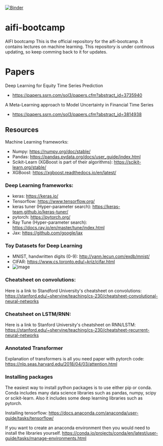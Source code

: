 
[![Binder](https://mybinder.org/badge_logo.svg)](https://mybinder.org/v2/gh/gilberto-BE/aifi-bootcamp.git/binder)




# aifi-bootcamp
AIFI bootcamp
This is the official repository for the aifi-bootcamp. It contains lectures on machine learning. This repository is under continous updating, so keep comming back to it for updates.

# Papers
Deep Learning for Equity Time Series Prediction

* https://papers.ssrn.com/sol3/papers.cfm?abstract_id=3735940

A Meta-Learning approach to Model Uncertainty in Financial Time Series
* https://papers.ssrn.com/sol3/papers.cfm?abstract_id=3814938

## Resources
Machine Learning frameworks:
* Numpy: https://numpy.org/doc/stable/
* Pandas: https://pandas.pydata.org/docs/user_guide/index.html
* Scikit-Learn (XGBoost is part of their algorithms): https://scikit-learn.org/stable/
* XGBoost: https://xgboost.readthedocs.io/en/latest/ 


### Deep Learning frameworks:
* keras: https://keras.io/
* Tensorflow: https://www.tensorflow.org/
* keras tuner (Hyper-parameter search): https://keras-team.github.io/keras-tuner/
* pytorch: https://pytorch.org/
* Ray Tune (Hyper-parameter search): https://docs.ray.io/en/master/tune/index.html
* Jax: https://github.com/google/jax


### Toy Datasets for Deep Learning
* MNIST, handwritten digits (0-9): http://yann.lecun.com/exdb/mnist/
* CIFAR: https://www.cs.toronto.edu/~kriz/cifar.html
* ![image](https://user-images.githubusercontent.com/31182891/131699259-22f3a398-eb13-4959-a658-bc00c70e917f.png)

### Cheatsheet on convolutions:
Here is a link to Standford University's cheatsheet on convolutions:
https://stanford.edu/~shervine/teaching/cs-230/cheatsheet-convolutional-neural-networks

### Cheatsheet on LSTM/RNN:
Here is a link to Stanford University's cheatsheet on RNN/LSTM:
https://stanford.edu/~shervine/teaching/cs-230/cheatsheet-recurrent-neural-networks

### Annotated Transformer
Explanation of transformers is all you need paper with pytorch code:
https://nlp.seas.harvard.edu/2018/04/03/attention.html

### Installing packages
The easiest way to install python packages is to use either pip or conda.
Conda includes many data science libraries such as pandas, numpy, scipy or scikit-learn.
 Also it includes some deep learning libraries such as pytorch.

Installing tensorflow:
https://docs.anaconda.com/anaconda/user-guide/tasks/tensorflow/

If you want to create an anaconda environment then you would need to install the libraries yourself.
https://conda.io/projects/conda/en/latest/user-guide/tasks/manage-environments.html
